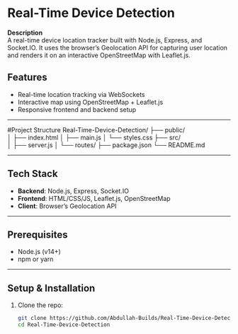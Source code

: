 # Real-Time Device Detection

**Description**  
A real-time device location tracker built with Node.js, Express, and Socket.IO. It uses the browser’s Geolocation API for capturing user location and renders it on an interactive OpenStreetMap with Leaflet.js.

## Features
- Real-time location tracking via WebSockets
- Interactive map using OpenStreetMap + Leaflet.js
- Responsive frontend and backend setup

---

#Project Structure
Real-Time-Device-Detection/
├── public/  
│   ├── index.html          <!-- Frontend UI -->
│   ├── main.js             <!-- Client-side JS (Socket.IO + Leaflet) -->
│   └── styles.css          <!-- Basic styling -->
├── src/  
│   ├── server.js           <!-- Express + Socket.IO setup -->
│   └── routes/             <!-- Optional: API endpoints -->
├── package.json
└── README.md


---

## Tech Stack
- **Backend**: Node.js, Express, Socket.IO  
- **Frontend**: HTML/CSS/JS, Leaflet.js, OpenStreetMap  
- **Client**: Browser’s Geolocation API

---

## Prerequisites
- Node.js (v14+)
- npm or yarn

---

## Setup & Installation
1. Clone the repo:  
   ```bash
   git clone https://github.com/Abdullah-Builds/Real-Time-Device-Detection.git
   cd Real-Time-Device-Detection
